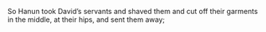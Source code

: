 So Hanun took David’s servants and shaved them and cut off their garments in the middle, at their hips, and sent them away;
